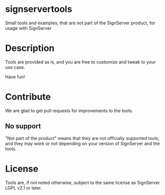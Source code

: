 # signservertools
Small tools and examples, that are not part of the SignServer product, for usage with SignServer

# Description
Tools are provided as is, and you are free to customize and tweak to your use case. 

Have fun!

# Contribute 
We are glad to get pull requests for improvements to the tools. 

## No support
"Not part of the product" means that they are not officially supported tools, and they may work or not depending on your version of SignServer and the tools.

# License
Tools are, if not noted otherwise, subject to the same license as SignServer. LGPL v2.1 or later.

